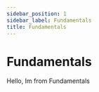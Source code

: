 ```yaml
---
sidebar_position: 1
sidebar_label: Fundamentals
title: Fundamentals
---
```


# Fundamentals

Hello, Im from Fundamentals